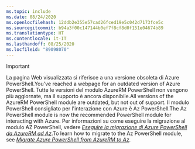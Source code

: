 ```yaml
---
ms.topic: include
ms.date: 08/24/2020
ms.openlocfilehash: 12ddb2e355e57cad26fced19e5c042d7173fce5c
ms.sourcegitcommit: b94a3f00c147144b0ef7f8cf8d0f151e04674b89
ms.translationtype: HT
ms.contentlocale: it-IT
ms.lasthandoff: 08/25/2020
ms.locfileid: "89098070"
---
```

> [!IMPORTANT]
> <span data-ttu-id="5748d-101">La pagina Web visualizzata si riferisce a una versione obsoleta di Azure PowerShell.</span><span class="sxs-lookup"><span data-stu-id="5748d-101">You've reached a webpage for an outdated version of Azure PowerShell.</span></span> <span data-ttu-id="5748d-102">Tutte le versioni del modulo AzureRM PowerShell non vengono più aggiornate, ma il supporto è ancora disponibile.</span><span class="sxs-lookup"><span data-stu-id="5748d-102">All versions of the AzureRM PowerShell module are outdated, but not out of support.</span></span> <span data-ttu-id="5748d-103">Il modulo PowerShell consigliato per l'interazione con Azure è Az PowerShell.</span><span class="sxs-lookup"><span data-stu-id="5748d-103">The Az PowerShell module is now the recommended PowerShell module for interacting with Azure.</span></span> <span data-ttu-id="5748d-104">Per informazioni su come eseguire la migrazione al modulo AZ PowerShell, vedere [_Eseguire la migrazione di Azure PowerShell da AzureRM ad Az_](https://aka.ms/azpsmigrate).</span><span class="sxs-lookup"><span data-stu-id="5748d-104">To learn how to migrate to the Az PowerShell module, see [_Migrate Azure PowerShell from AzureRM to Az_](https://aka.ms/azpsmigrate).</span></span>
